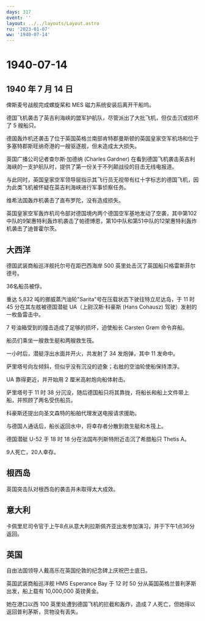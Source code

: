 ```yaml
---
days: 317
event: ''
layout: ../../layouts/Layout.astro
ru: '2023-01-07'
ww: '1940-07-14'
---
```


# 1940-07-14

## 1940 年 7 月 14 日

俾斯麦号战舰完成螺旋桨和 MES 磁力系统安装后离开干船坞。

德国飞机袭击了英吉利海峡的盟军护航队，尽管派出了大批飞机，但仅击沉或损坏了
5 艘船只。

德国轰炸机还袭击了位于英国英格兰南部肯特郡曼斯顿的英国皇家空军机场和位于多塞特郡斯旺纳奇港的一艘驱逐舰，但未造成太大损失。

英国广播公司记者查尔斯·加德纳 (Charles Gardner)
在看到德国飞机袭击英吉利海峡的一支护航队时，提供了第一份关于不列颠战役的目击无线电报道。

与此同时，英国皇家空军领导层指示其飞行员无视带有红十字标志的德国飞机，因为此类飞机被怀疑在英吉利海峡进行军事侦察任务。

维希法国轰炸机袭击了直布罗陀，没有造成损失。

英国皇家空军轰炸机司令部对德国境内两个德国空军基地发动了空袭，其中第102中队的9架惠特利轰炸机袭击了帕德博恩，第10中队和第51中队的12架惠特利轰炸机袭击了迪普霍尔茨。

## 大西洋

德国武装商船巡洋舰托尔号在距巴西海岸 500
英里处击沉了英国船只格雷斯菲尔德号。

36名船员被俘。

重达 5,832 吨的挪威蒸汽油轮"Sarita"号在压载状态下驶往特立尼达岛，于 11
时 45 分在其左舷被德国潜艇 UA（上尉汉斯·科豪斯 (Hans Cohausz)
驾驶）发射的一枚鱼雷击中。

7 号油箱受到的撞击造成了足够的损坏，迫使船长 Carsten Grøm 命令弃船。

船员们乘坐一艘救生艇和两艘救生筏。

一小时后，潜艇浮出水面并开火，共发射了 34 发炮弹，其中 11 发命中。

萨里塔号向左倾斜，但似乎没有沉没的迹象；右舷的空油轮使船保持漂浮。

UA 靠得更近，并开始用 2 厘米高射炮向船体射击。

萨里塔号于 11 时 38
分沉没，随后德国船只将其靠拢，将船长和船上文件带上船，并照顾了两名受伤船员。

科豪斯还提出向圣文森特的船舶代理发送电报请求援助。

与德国人通话后，船长返回水中，将幸存者分散到救生艇和木筏上。

德国潜艇 U-52 于 18 时 18 分在法国布列斯特附近击沉了希腊船只 Thetis A。

9人死亡，20人幸存。

## 根西岛

英国突击队对根西岛的袭击并未取得太大成效。

## 意大利

卡佩里尼司令官于上午8点从意大利拉斯佩齐亚出发参加演习，并于下午1点36分返回。

## 英国

自由法国领导人戴高乐在英国伦敦的纪念碑上庆祝巴士底日。

英国武装商船巡洋舰 HMS Esperance Bay 于 12 时 50
分从英国英格兰普利茅斯出发，船上载有 10,000,000 英镑黄金。

她在港口以西 100 英里处遭到德国飞机的拦截和轰炸，造成 7
人死亡，但她得以返回普利茅斯，货物没有丢失。